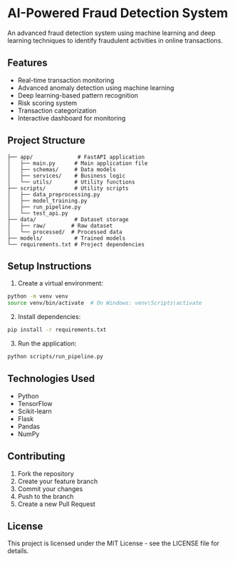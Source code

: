 # AI-Powered Fraud Detection System

An advanced fraud detection system using machine learning and deep learning techniques to identify fraudulent activities in online transactions.

## Features

- Real-time transaction monitoring
- Advanced anomaly detection using machine learning
- Deep learning-based pattern recognition
- Risk scoring system
- Transaction categorization
- Interactive dashboard for monitoring

## Project Structure

```
├── app/              # FastAPI application
│   ├── main.py      # Main application file
│   ├── schemas/     # Data models
│   ├── services/    # Business logic
│   └── utils/       # Utility functions
├── scripts/         # Utility scripts
│   ├── data_preprocessing.py
│   ├── model_training.py
│   ├── run_pipeline.py
│   └── test_api.py
├── data/            # Dataset storage
│   ├── raw/        # Raw dataset
│   └── processed/  # Processed data
├── models/          # Trained models
└── requirements.txt # Project dependencies
```

## Setup Instructions

1. Create a virtual environment:
```bash
python -m venv venv
source venv/bin/activate  # On Windows: venv\Scripts\activate
```

2. Install dependencies:
```bash
pip install -r requirements.txt
```

3. Run the application:
```bash
python scripts/run_pipeline.py
```

## Technologies Used

- Python
- TensorFlow
- Scikit-learn
- Flask
- Pandas
- NumPy

## Contributing

1. Fork the repository
2. Create your feature branch
3. Commit your changes
4. Push to the branch
5. Create a new Pull Request

## License

This project is licensed under the MIT License - see the LICENSE file for details.
